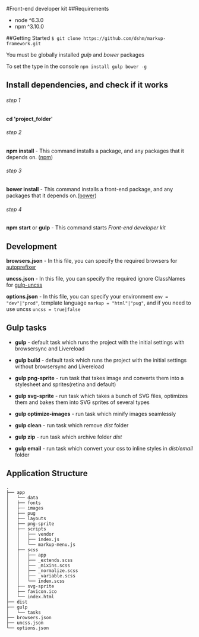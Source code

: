 #Front-end developer kit
##Requirements
* node ^6.3.0
* npm ^3.10.0

##Getting Started
`$ git clone https://github.com/dshm/markup-framework.git`

You must be globally installed *gulp* and *bower* packages

To set the type in the console `npm install gulp bower -g`

## Install dependencies, and check if it works
###### step 1
**cd 'project_folder'**
###### step 2
**npm install** - This command installs a package, and any packages that it depends on. ([npm](https://www.npmjs.com/ "npm is the package manager for JavaScript"))
###### step 3
**bower install** - This command installs a front-end package, and any packages that it depends on.([bower](https://bower.io/ "Bower is a command line utility. Install it with npm."))
###### step 4
**npm start** or **gulp** - This command starts *Front-end developer kit*

## Development
**browsers.json** - In this file, you can specify the required browsers for [autoprefixer](https://github.com/postcss/autoprefixer "Parse CSS and add vendor prefixes to rules by Can I Use")

**uncss.json** - In this file, you can specify the required ignore ClassNames for [gulp-uncss](https://www.npmjs.com/package/gulp-uncss)

**options.json** - In this file, you can specify your environment `env = "dev"|"prod"`, template language `markup = "html"|"pug"`, and if you need to use uncss `uncss = true|false`

## Gulp tasks
* **gulp** - default task which runs the project with the initial settings with browsersync and Livereload

* **gulp build** - default task which runs the project with the initial settings without browsersync and Livereload

* **gulp png-sprite** - run task that takes image and converts them into a stylesheet and sprites(retina and default)

* **gulp svg-sprite** - run task which takes a bunch of SVG files, optimizes them and bakes them into SVG sprites of several types

* **gulp optimize-images** - run task which minify images seamlessly

* **gulp clean** - run task which remove *dist* folder

* **gulp zip** - run task which archive folder *dist*

* **gulp email** - run task which convert your css to inline styles in *dist/email* folder

## Application Structure
```
.
├── app
│   └── data
│   ├── fonts
│   ├── images
│   ├── pug
│   ├── layouts
│   ├── png-sprite
│   ├── scripts
│   │   ├── vendor
│   │   ├── index.js
│   │   └── markup-menu.js
│   ├── scss
│   │   ├── app
│   │   ├── _extends.scss
│   │   ├── _mixins.scss
│   │   ├── _normalize.scss
│   │   ├── _variable.scss
│   │   └── index.scss
│   ├── svg-sprite
│   ├── favicon.ico
│   └── index.html                
├── dist               
├── gulp                    
│   └── tasks
├── browsers.json           
├── uncss.json   
└── options.json                
```

